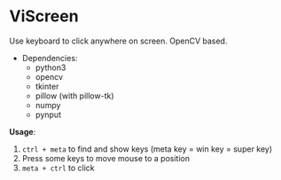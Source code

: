 # ViScreen

Use keyboard to click anywhere on screen. OpenCV based. 

- Dependencies:
  - python3
  - opencv
  - tkinter
  - pillow (with pillow-tk)
  - numpy
  - pynput


**Usage**:

1. `ctrl + meta` to find and show keys (meta key = win key = super key)
2. Press some keys to move mouse to a position
3. `meta + ctrl` to click

